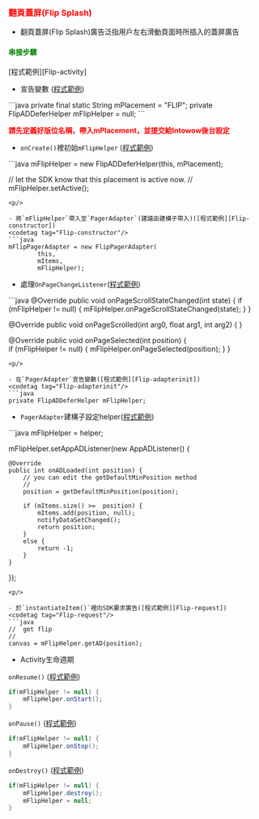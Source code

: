 ﻿<h3 id='flip' style='color:red'>翻頁蓋屏(Flip Splash)</h3>

- 翻頁蓋屏(Flip Splash)廣告泛指用戶左右滑動頁面時所插入的蓋屏廣告

<h4 id='flip-1' style='color:green'>串接步驟</h4>

<p/>[程式範例][Flip-activity]<p/>

- 宣告變數 ([程式範例][Flip-init])

<codetag tag="Flip-init"/>
```java
private final static String mPlacement = "FLIP";
private FlipADDeferHelper mFlipHelper = null;
```
<p/>

<span style='font-weight: bold;color:red'>請先定義好版位名稱，帶入mPlacement，並提交給Intowow後台設定<span/>

- `onCreate()`裡初始`mFlipHelper` ([程式範例][Flip-inithelper])
<codetag tag="Flip-inithelper"/>
```java
mFlipHelper = new FlipADDeferHelper(this, mPlacement);

//	let the SDK know that this placement is active now.
//
mFlipHelper.setActive();
```
<p/>

- 將`mFlipHelper`帶入至`PagerAdapter`(建議由建構子帶入)([程式範例][Flip-constructor])
<codetag tag="Flip-constructor"/>
```java
mFlipPagerAdapter = new FlipPagerAdapter(
		this, 
		mItems, 
		mFlipHelper);
```
<p/>

- 處理`OnPageChangeListener`([程式範例][Flip-listener])
<codetag tag="Flip-listener"/>
```java
@Override
public void onPageScrollStateChanged(int state) {
	if (mFlipHelper != null) {
		mFlipHelper.onPageScrollStateChanged(state);
	}
}

@Override
public void onPageScrolled(int arg0, float arg1, int arg2) {
}

@Override
public void onPageSelected(int position) {	
	if (mFlipHelper != null) {
		mFlipHelper.onPageSelected(position);
	}
}
```
<p/>

- 在`PagerAdapter`宣告變數([程式範例][Flip-adapterinit])
<codetag tag="Flip-adapterinit"/>
```java
private FlipADDeferHelper mFlipHelper;
```
<p/>

- `PagerAdapter`建構子設定helper([程式範例][Flip-adapterhelper])
<codetag tag="Flip-adapterhelper"/>
```java
mFlipHelper = helper;	

mFlipHelper.setAppADListener(new AppADListener() {

	@Override
	public int onADLoaded(int position) {
		// you can edit the getDefaultMinPosition method
		//
		position = getDefaultMinPosition(position);

		if (mItems.size() >=  position) {
			mItems.add(position, null);
			notifyDataSetChanged();
			return position;
		}
		else {				
			return -1;
		}
	}

});
```
<p/>

- 於`instantiateItem()`裡向SDK要求廣告([程式範例][Flip-request])
<codetag tag="Flip-request"/>
```java
//	get flip
//
canvas = mFlipHelper.getAD(position);
```
<p/>

- Activity生命週期

`onResume()` ([程式範例][Flip-onResume])
<codetag tag="Flip-onResume"/>
```java
if(mFlipHelper != null) {
	mFlipHelper.onStart();
}
```
<p/>

`onPause()` ([程式範例][Flip-onPause])
<codetag tag="Flip-onPause"/>
```java
if(mFlipHelper != null) {
	mFlipHelper.onStop();
}
```
<p/>

`onDestroy()` ([程式範例][Flip-onDestroy])
<codetag tag="Flip-onDestroy"/>
```java
if(mFlipHelper != null) {
	mFlipHelper.destroy();
	mFlipHelper = null;
}
```
<p/>



[Flip-activity]:https://github.com/ddad-daniel/CrystalExpressSDK-CN/blob/master/CrystalExpressDemo/src/com/intowow/crystalexpress/flip/FlipActivity.java#L21 "FlipActivity.java" 
[Flip-init]:https://github.com/ddad-daniel/CrystalExpressSDK-CN/blob/master/CrystalExpressDemo/src/com/intowow/crystalexpress/flip/FlipActivity.java#L33 "FlipActivity.java" 
[Flip-inithelper]:https://github.com/ddad-daniel/CrystalExpressSDK-CN/blob/master/CrystalExpressDemo/src/com/intowow/crystalexpress/flip/FlipActivity.java#L52 "FlipActivity.java" 
[Flip-constructor]:https://github.com/ddad-daniel/CrystalExpressSDK-CN/blob/master/CrystalExpressDemo/src/com/intowow/crystalexpress/flip/FlipActivity.java#L60 "FlipActivity.java" 
[Flip-listener]:https://github.com/ddad-daniel/CrystalExpressSDK-CN/blob/master/CrystalExpressDemo/src/com/intowow/crystalexpress/flip/FlipPagerAdapter.java#L222 "FlipPagerAdapter.java" 
[Flip-adapterinit]:https://github.com/ddad-daniel/CrystalExpressSDK-CN/blob/master/CrystalExpressDemo/src/com/intowow/crystalexpress/flip/FlipPagerAdapter.java#L41 "FlipPagerAdapter.java" 
[Flip-adapterhelper]:https://github.com/ddad-daniel/CrystalExpressSDK-CN/blob/master/CrystalExpressDemo/src/com/intowow/crystalexpress/flip/FlipPagerAdapter.java#L56 "FlipPagerAdapter.java" 
[Flip-request]:https://github.com/ddad-daniel/CrystalExpressSDK-CN/blob/master/CrystalExpressDemo/src/com/intowow/crystalexpress/flip/FlipPagerAdapter.java#L113 "FlipPagerAdapter.java" 
[Flip-onResume]:https://github.com/ddad-daniel/CrystalExpressSDK-CN/blob/master/CrystalExpressDemo/src/com/intowow/crystalexpress/flip/FlipActivity.java#L86 "FlipActivity.java" 
[Flip-onPause]:https://github.com/ddad-daniel/CrystalExpressSDK-CN/blob/master/CrystalExpressDemo/src/com/intowow/crystalexpress/flip/FlipActivity.java#L98 "FlipActivity.java" 
[Flip-onDestroy]:https://github.com/ddad-daniel/CrystalExpressSDK-CN/blob/master/CrystalExpressDemo/src/com/intowow/crystalexpress/flip/FlipActivity.java#L110 "FlipActivity.java" 
